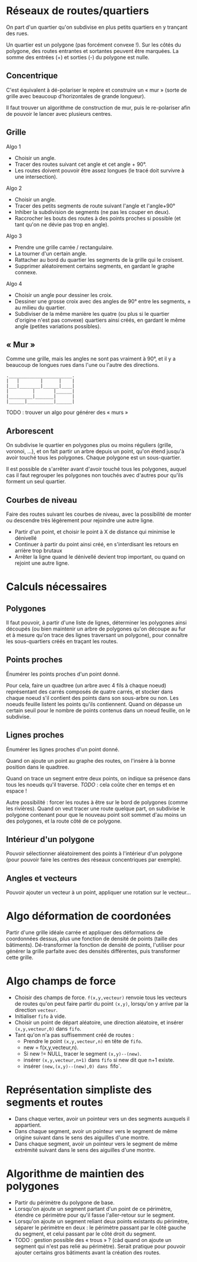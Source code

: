Réseaux de routes/quartiers
===========================

On part d'un quartier qu'on subdivise en plus petits quartiers en y
trançant des rues.

Un quartier est un polygone (pas forcément convexe !). Sur les côtés
du polygone, des routes entrantes et sortantes peuvent être
marquées. La somme des entrées (+) et sorties (-) du polygone est
nulle.

Concentrique
------------

C'est équivalent à dé-polariser le repère et construire un « mur »
(sorte de grille avec beaucoup d'horizontales de grande longueur).

Il faut trouver un algorithme de construction de mur, puis le
re-polariser afin de pouvoir le lancer avec plusieurs centres.

Grille
------

Algo 1

* Choisir un angle.
* Tracer des routes suivant cet angle et cet angle + 90°.
* Les routes doivent pouvoir être assez longues (le tracé doit
  survivre à une intersection).

Algo 2

* Choisir un angle.
* Tracer des petits segments de route suivant l'angle et l'angle+90°
* Inhiber la subdivision de segments (ne pas les couper en deux).
* Raccrocher les bouts des routes à des points proches si possible (et
  tant qu'on ne dévie pas trop en angle).

Algo 3
* Prendre une grille carrée / rectangulaire.
* La tourner d'un certain angle.
* Rattacher au bord du quartier les segments de la grille qui le
  croisent.
* Supprimer aléatoirement certains segments, en gardant le graphe
  connexe.

Algo 4
* Choisir un angle pour dessiner les croix.
* Dessiner une grosse croix avec des angles de 90° entre les segments,
  ± au milieu du quartier.
* Subdiviser de la même manière les quatre (ou plus si le quartier
  d'origine n'est pas convexe) quartiers ainsi créés, en gardant le
  même angle (petites variations possibles).

« Mur »
-------

Comme une grille, mais les angles ne sont pas vraiment à 90°, et il y
a beaucoup de longues rues dans l'une ou l'autre des directions.

    .________________________.
    |   |        |      |    |
    |___|________|______|____|
    |         |       |______|
    |_________|_______|      |
    |______|__________|______|

TODO : trouver un algo pour générer des « murs »

Arborescent
-----------

On subdivise le quartier en polygones plus ou moins réguliers (grille,
voronoi, …), et on fait partir un arbre depuis un point, qu'on étend
jusqu'à avoir touché tous les polygones. Chaque polygone est un
sous-quartier.

Il est possible de s'arrêter avant d'avoir touché tous les polygones,
auquel cas il faut regrouper les polygones non touchés avec d'autres
pour qu'ils forment un seul quartier.

Courbes de niveau
-----------------

Faire des routes suivant les courbes de niveau, avec la possibilité de
monter ou descendre très légèrement pour rejoindre une autre ligne.

* Partir d'un point, et choisir le point à X de distance qui minimise
  le dénivellé
* Continuer à partir du point ainsi créé, en s'interdisant les retours
  en arrière trop brutaux
* Arrêter la ligne quand le dénivellé devient trop important, ou quand
  on rejoint une autre ligne.

Calculs nécessaires
===================

Polygones
---------

Il faut pouvoir, à partir d'une liste de lignes, déterminer les
polygones ainsi découpés (ou bien maintenir un arbre de polygones
qu'on découpe au fur et à mesure qu'on trace des lignes traversant un
polygone), pour connaître les sous-quartiers créés en traçant les
routes.

Points proches
--------------

Énumérer les points proches d'un point donné.

Pour cela, faire un quadtree (un arbre avec 4 fils à chaque noeud)
représentant des carrés composés de quatre carrés, et stocker dans
chaque noeud s'il contient des points dans son sous-arbre ou non. Les
noeuds feuille listent les points qu'ils contiennent. Quand on dépasse
un certain seuil pour le nombre de points contenus dans un noeud
feuille, on le subdivise.

Lignes proches
--------------

Énumérer les lignes proches d'un point donné.

Quand on ajoute un point au graphe des routes, on l'insère à la bonne
position dans le quadtree.

Quand on trace un segment entre deux points, on indique sa présence
dans tous les noeuds qu'il traverse. *TODO* : cela coûte cher en temps
et en espace !

Autre possibilité : forcer les routes à être sur le bord de polygones
(comme les rivières). Quand on veut tracer une route quelque part, on
subdivise le polygone contenant pour que le nouveau point soit sommet
d'au moins un des polygones, et la route côté de ce polygone.

Intérieur d'un polygone
--------------------

Pouvoir sélectionner aléatoirement des points à l'intérieur d'un
polygone (pour pouvoir faire les centres des réseaux concentriques par
exemple).

Angles et vecteurs
------------------

Pouvoir ajouter un vecteur à un point, appliquer une rotation sur le
vecteur…

Algo déformation de coordonées
==============================

Partir d'une grille idéale carrée et appliquer des déformations de
coordonnées dessus, plus une fonction de densité de points (taille des
bâtiments). Dé-transformer la fonction de densité de points,
l'utiliser pour générer la grille parfaite avec des densités
différentes, puis transformer cette grille.

Algo champs de force
====================

* Choisir des champs de force. `f(x,y,vecteur)` renvoie tous les
  vecteurs de routes qu'on peut faire partir du point `(x,y)`,
  lorsqu'on y arrive par la direction `vecteur`.
* Initialiser `fifo` à vide.
* Choisir un point de départ aléatoire, une direction aléatoire, et
  insérer `(x,y,vecteur,0)` dans `fifo`.
* Tant qu'on n'a pas suffisemment créé de routes :
  * Prendre le point `(x,y,vecteur,n)` en tête de `fifo`.
  * new = f(x,y,vecteur,n).
  * Si new != NULL, tracer le segment `(x,y)--(new)`.
  * insérer `(x,y,vecteur,n+1)` dans `fifo` si new dit que n+1 existe.
  * insérer `(new,(x,y)--(new),0) dans `fifo`.

Représentation simpliste des segments et routes
===============================================

* Dans chaque vertex, avoir un pointeur vers un des segments auxquels
  il appartient.
* Dans chaque segment, avoir un pointeur vers le segment de même
  origine suivant dans le sens des aiguilles d'une montre.
* Dans chaque segment, avoir un pointeur vers le segment de même
  extrémité suivant dans le sens des aiguilles d'une montre.

Algorithme de maintien des polygones
====================================

* Partir du périmètre du polygone de base.
* Lorsqu'on ajoute un segment partant d'un point de ce périmètre,
  étendre ce périmètre pour qu'il fasse l'aller-retour sur le segment.
* Lorsqu'on ajoute un segment reliant deux points existants du
  périmètre, séparer le périmètre en deux : le périmètre passant par
  le côté gauche du segment, et celui passant par le côté droit du
  segment.
* TODO : gestion possible des « trous » ? (càd quand on ajoute un
  segment qui n'est pas relié au périmètre). Serait pratique pour
  pouvoir ajouter certains gros bâtiments avant la création des
  routes.
